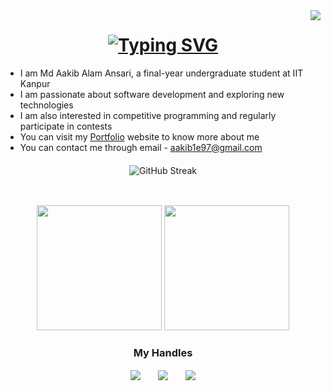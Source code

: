 <img align="right" src="https://visitor-badge.laobi.icu/badge?page_id=AakibAlam.AakibAlam" />

<h1 align="center">
    <a href="https://git.io/typing-svg">
      <img src="https://readme-typing-svg.demolab.com?font=Fira+Code&pause=1000&center=true&random=false&width=435&lines=Hello+there!" alt="Typing SVG" />
    </a>
</h1>

<ul>
    <li>I am Md Aakib Alam Ansari, a final-year undergraduate student at IIT Kanpur</li>
    <li>I am passionate about software development and exploring new technologies</li>
    <li>I am also interested in competitive programming and regularly participate in contests</li>
    <li>You can visit my <a href="https://aa0808.netlify.app/">Portfolio</a> website to know more about me</li>
    <li>You can contact me through email - <a href="mailto:aakib1e97@gmail.com">aakib1e97@gmail.com</a></li>
</ul>


<div align="center" style="margin: 20;">
    <picture>
        <source
            srcset="https://streak-stats.demolab.com?user=AakibAlam&theme=dark&hide_border=true" media="(prefers-color-scheme: dark)" />
        <source
            srcset="https://streak-stats.demolab.com?user=AakibAlam&hide_border=true" media="(prefers-color-scheme: light), (prefers-color-scheme: no-preference)" />
        <img src="https://streak-stats.demolab.com?user=AakibAlam&hide_border=true" alt="GitHub Streak" />
    </picture>
</div>
<br/>
<div align="center" style="margin: 10;">
    <picture>
        <source
            srcset="https://github-readme-stats.vercel.app/api?username=AakibAlam&show_icons=true&theme=dark&hide_border=true" media="(prefers-color-scheme: dark)" />
        <source
            srcset="https://github-readme-stats.vercel.app/api?username=AakibAlam&show_icons=true&hide_border=true" media="(prefers-color-scheme: light), (prefers-color-scheme: no-preference)" />
        <img src="https://github-readme-stats.vercel.app/api?username=AakibAlam&show_icons=true&hide_border=true" height="200" />
    </picture>
    <picture>
        <source
            srcset="https://github-readme-stats.vercel.app/api/top-langs/?username=AakibAlam&layout=compact&theme=dark&hide_border=true" media="(prefers-color-scheme: dark)" />
        <source
            srcset="https://github-readme-stats.vercel.app/api/top-langs/?username=AakibAlam&layout=compact&hide_border=true" media="(prefers-color-scheme: light), (prefers-color-scheme: no-preference)" />
        <img src="https://github-readme-stats.vercel.app/api?username=anuraghazra&show_icons=true&&hide_border=true" height="200" />
    </picture>
</div>

<div align="center">
    <h3> My Handles </h3>
    <a style="margin:10;" href="https://www.linkedin.com/in/aakib-alam/"><img style="margin:2;" src="https://img.shields.io/badge/LinkedIn-0077B5?style=for-the-badge&logo=linkedin&logoColor=white" /></a>
    <a style="margin:10;" href="https://codeforces.com/profile/sultan__"><img style="margin:2;" src="https://img.shields.io/badge/Codeforces-445f9d?style=for-the-badge&logo=Codeforces&logoColor=white" /></a>
    <a style="margin:10;" href="https://www.codechef.com/users/temp0rary"><img style="margin:2;" src="https://img.shields.io/badge/Codechef-%23B92B27.svg?&style=for-the-badge&logo=Codechef&logoColor=white&bg_color=#964B00" /></a>
</div>


